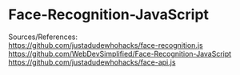 # Face-Recognition-JavaScript
Sources/References:<br>
https://github.com/justadudewhohacks/face-recognition.js <br>
https://github.com/WebDevSimplified/Face-Recognition-JavaScript <br>
https://github.com/justadudewhohacks/face-api.js
